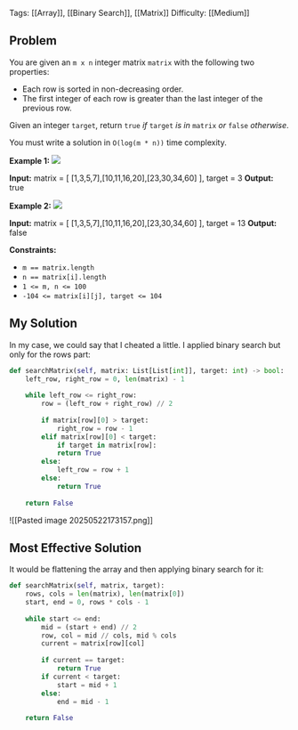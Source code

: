 Tags: [[Array]], [[Binary Search]], [[Matrix]]
Difficulty: [[Medium]]

## Problem
You are given an `m x n` integer matrix `matrix` with the following two properties:

- Each row is sorted in non-decreasing order.
- The first integer of each row is greater than the last integer of the previous row.

Given an integer `target`, return `true` _if_ `target` _is in_ `matrix` _or_ `false` _otherwise_.

You must write a solution in `O(log(m * n))` time complexity.

**Example 1:**
![](https://assets.leetcode.com/uploads/2020/10/05/mat.jpg)

**Input:** matrix = [ [1,3,5,7],[10,11,16,20],[23,30,34,60] ], target = 3
**Output:** true

**Example 2:**
![](https://assets.leetcode.com/uploads/2020/10/05/mat2.jpg)

**Input:** matrix = [ [1,3,5,7],[10,11,16,20],[23,30,34,60] ], target = 13
**Output:** false

**Constraints:**
- `m == matrix.length`
- `n == matrix[i].length`
- `1 <= m, n <= 100`
- `-104 <= matrix[i][j], target <= 104`

## My Solution
In my case, we could say that I cheated a little. I applied binary search but only for the rows part:

```python
def searchMatrix(self, matrix: List[List[int]], target: int) -> bool:
	left_row, right_row = 0, len(matrix) - 1
	
	while left_row <= right_row:
		row = (left_row + right_row) // 2
		
		if matrix[row][0] > target:
			right_row = row - 1
		elif matrix[row][0] < target:
			if target in matrix[row]:
			return True
		else:
			left_row = row + 1
		else:
			return True
	
	return False
```

![[Pasted image 20250522173157.png]]

## Most Effective Solution
It would be flattening the array and then applying binary search for it:

```python
def searchMatrix(self, matrix, target): 
	rows, cols = len(matrix), len(matrix[0]) 
	start, end = 0, rows * cols - 1 
	
	while start <= end: 
		mid = (start + end) // 2 
		row, col = mid // cols, mid % cols 
		current = matrix[row][col] 
		
		if current == target: 
			return True 
		if current < target: 
			start = mid + 1 
		else: 
			end = mid - 1 
		
	return False
```

